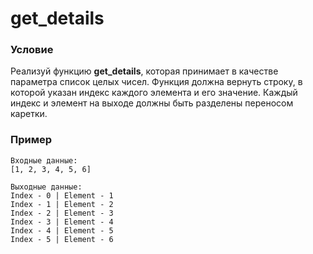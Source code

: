 # get_details

### **Условие**

Реализуй функцию **get_details**, которая принимает в качестве параметра список целых чисел. Функция должна вернуть строку, в которой указан индекс каждого элемента и его значение. Каждый индекс и элемент на выходе должны быть разделены переносом каретки.

### Пример

```
Входные данные:
[1, 2, 3, 4, 5, 6]

Выходные данные:
Index - 0 | Element - 1
Index - 1 | Element - 2
Index - 2 | Element - 3
Index - 3 | Element - 4
Index - 4 | Element - 5
Index - 5 | Element - 6

```